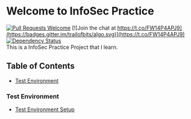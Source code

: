 # Welcome to InfoSec Practice 
[![Pull Requests Welcome](https://img.shields.io/badge/PRs-welcome-brightgreen.svg?style=flat)](https://github.com/magicansk/InfoSec_Practice/blob/master/CONTRIBUTORS_guide.md) [![Join the chat at https://t.co/FW14P4APJ9](https://badges.gitter.im/trailofbits/algo.svg)](https://t.co/FW14P4APJ9) [![Dependency Status](https://gemnasium.com/badges/github.com/magicansk/InfoSec_Practice.svg)](https://gemnasium.com/github.com/magicansk/InfoSec_Practice)  
This is a InfoSec Practice Project that I learn. 

## Table of Contents 
- [Test Environment](#test-environment) 
### Test Environment 
- [Test Environment Setup](https://magicansk.github.io/InfoSec_Practice/Test_Environment)

